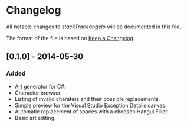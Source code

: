 # Changelog
All notable changes to *stackTraceangelo* will be documented in this file.

The format of the file is based on [Keep a Changelog](http://keepachangelog.com/en/1.0.0/).

## [0.1.0] - 2014-05-30
### Added
- Art generator for C#.
- Character browser.
- Listing of invalid charaters and their possible replacements.
- Simple preview for the Visual Studio Exception Details canvas.
- Automatic replacement of spaces with a choosen Hangul Filler.
- Basic art editing.
